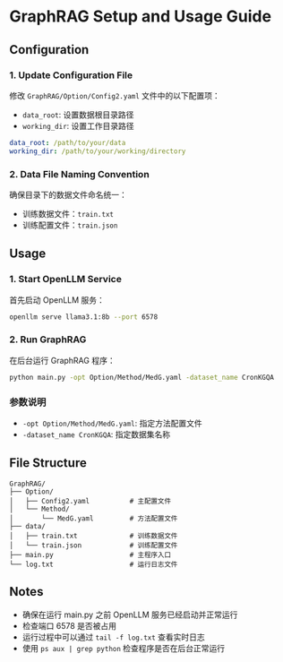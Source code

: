 # GraphRAG Setup and Usage Guide

## Configuration

### 1. Update Configuration File

修改 `GraphRAG/Option/Config2.yaml` 文件中的以下配置项：

- `data_root`: 设置数据根目录路径
- `working_dir`: 设置工作目录路径

```yaml
data_root: /path/to/your/data
working_dir: /path/to/your/working/directory
```

### 2. Data File Naming Convention

确保目录下的数据文件命名统一：

- 训练数据文件：`train.txt`
- 训练配置文件：`train.json`

## Usage

### 1. Start OpenLLM Service

首先启动 OpenLLM 服务：

```bash
openllm serve llama3.1:8b --port 6578
```

### 2. Run GraphRAG

在后台运行 GraphRAG 程序：

```bash
python main.py -opt Option/Method/MedG.yaml -dataset_name CronKGQA
```

### 参数说明

- `-opt Option/Method/MedG.yaml`: 指定方法配置文件
- `-dataset_name CronKGQA`: 指定数据集名称

## File Structure

```
GraphRAG/
├── Option/
│   ├── Config2.yaml          # 主配置文件
│   └── Method/
│       └── MedG.yaml         # 方法配置文件
├── data/
│   ├── train.txt             # 训练数据文件
│   └── train.json            # 训练配置文件
├── main.py                   # 主程序入口
└── log.txt                   # 运行日志文件
```

## Notes

- 确保在运行 main.py 之前 OpenLLM 服务已经启动并正常运行
- 检查端口 6578 是否被占用
- 运行过程中可以通过 `tail -f log.txt` 查看实时日志
- 使用 `ps aux | grep python` 检查程序是否在后台正常运行

